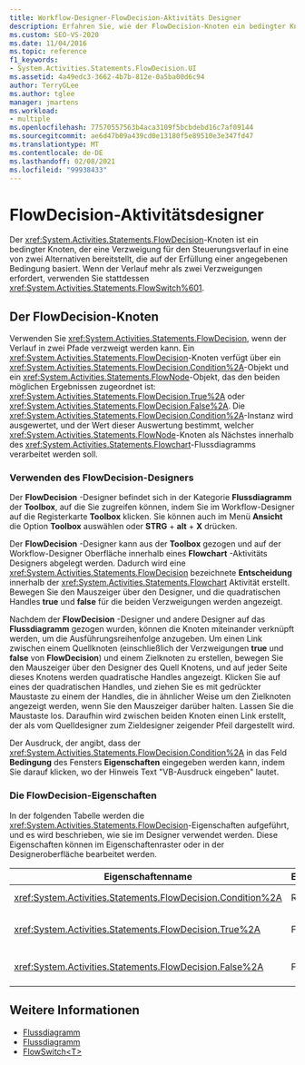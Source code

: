 ```yaml
---
title: Workflow-Designer-FlowDecision-Aktivitäts Designer
description: Erfahren Sie, wie der FlowDecision-Knoten ein bedingter Knoten ist, der eine Verzweigung für den Steuerungs Fluss in eine von zwei Alternativen bereitstellt.
ms.custom: SEO-VS-2020
ms.date: 11/04/2016
ms.topic: reference
f1_keywords:
- System.Activities.Statements.FlowDecision.UI
ms.assetid: 4a49edc3-3662-4b7b-812e-0a5ba00d6c94
author: TerryGLee
ms.author: tglee
manager: jmartens
ms.workload:
- multiple
ms.openlocfilehash: 77570557563b4aca3109f5bcbdebd16c7af09144
ms.sourcegitcommit: ae6d47b09a439cd0e13180f5e89510e3e347fd47
ms.translationtype: MT
ms.contentlocale: de-DE
ms.lasthandoff: 02/08/2021
ms.locfileid: "99938433"
---
```

# <a name="flowdecision-activity-designer"></a>FlowDecision-Aktivitätsdesigner

Der <xref:System.Activities.Statements.FlowDecision>-Knoten ist ein bedingter Knoten, der eine Verzweigung für den Steuerungsverlauf in eine von zwei Alternativen bereitstellt, die auf der Erfüllung einer angegebenen Bedingung basiert. Wenn der Verlauf mehr als zwei Verzweigungen erfordert, verwenden Sie stattdessen <xref:System.Activities.Statements.FlowSwitch%601>.

## <a name="the-flowdecision-node"></a>Der FlowDecision-Knoten

Verwenden Sie <xref:System.Activities.Statements.FlowDecision>, wenn der Verlauf in zwei Pfade verzweigt werden kann. Ein <xref:System.Activities.Statements.FlowDecision>-Knoten verfügt über ein <xref:System.Activities.Statements.FlowDecision.Condition%2A>-Objekt und ein <xref:System.Activities.Statements.FlowNode>-Objekt, das den beiden möglichen Ergebnissen zugeordnet ist: <xref:System.Activities.Statements.FlowDecision.True%2A> oder <xref:System.Activities.Statements.FlowDecision.False%2A>. Die <xref:System.Activities.Statements.FlowDecision.Condition%2A>-Instanz wird ausgewertet, und der Wert dieser Auswertung bestimmt, welcher <xref:System.Activities.Statements.FlowNode>-Knoten als Nächstes innerhalb des <xref:System.Activities.Statements.Flowchart>-Flussdiagramms verarbeitet werden soll.

### <a name="using-the-flowdecision-designer"></a>Verwenden des FlowDecision-Designers

Der **FlowDecision** -Designer befindet sich in der Kategorie **Flussdiagramm** der **Toolbox**, auf die Sie zugreifen können, indem Sie im Workflow-Designer auf die Registerkarte **Toolbox** klicken. Sie können auch im Menü **Ansicht** die Option **Toolbox** auswählen oder **STRG** + **alt** + **X** drücken.

Der **FlowDecision** -Designer kann aus der **Toolbox** gezogen und auf der Workflow-Designer Oberfläche innerhalb eines **Flowchart** -Aktivitäts Designers abgelegt werden. Dadurch wird eine <xref:System.Activities.Statements.FlowDecision> bezeichnete **Entscheidung** innerhalb der <xref:System.Activities.Statements.Flowchart> Aktivität erstellt. Bewegen Sie den Mauszeiger über den Designer, und die quadratischen Handles **true** und **false** für die beiden Verzweigungen werden angezeigt.

Nachdem der **FlowDecision** -Designer und andere Designer auf das **Flussdiagramm** gezogen wurden, können die Knoten miteinander verknüpft werden, um die Ausführungsreihenfolge anzugeben. Um einen Link zwischen einem Quellknoten (einschließlich der Verzweigungen **true** und **false** von **FlowDecision**) und einem Zielknoten zu erstellen, bewegen Sie den Mauszeiger über den Designer des Quell Knotens, und auf jeder Seite dieses Knotens werden quadratische Handles angezeigt. Klicken Sie auf eines der quadratischen Handles, und ziehen Sie es mit gedrückter Maustaste zu einem der Handles, die in ähnlicher Weise um den Zielknoten angezeigt werden, wenn Sie den Mauszeiger darüber halten. Lassen Sie die Maustaste los. Daraufhin wird zwischen beiden Knoten einen Link erstellt, der als vom Quelldesigner zum Zieldesigner zeigender Pfeil dargestellt wird.

Der Ausdruck, der angibt, dass der <xref:System.Activities.Statements.FlowDecision.Condition%2A> in das Feld **Bedingung** des Fensters **Eigenschaften** eingegeben werden kann, indem Sie darauf klicken, wo der Hinweis Text "VB-Ausdruck eingeben" lautet.

### <a name="the-flowdecision-properties"></a>Die FlowDecision-Eigenschaften

In der folgenden Tabelle werden die <xref:System.Activities.Statements.FlowDecision>-Eigenschaften aufgeführt, und es wird beschrieben, wie sie im Designer verwendet werden. Diese Eigenschaften können im Eigenschaftenraster oder in der Designeroberfläche bearbeitet werden.

|Eigenschaftenname|Erforderlich|Verbrauch|
|-|--------------|-|
|<xref:System.Activities.Statements.FlowDecision.Condition%2A>|Richtig|Die Bedingung, die bestimmt, welchen Pfad die Flusssteuerung einschlägt.|
|<xref:System.Activities.Statements.FlowDecision.True%2A>|Falsch|Der von der Flusssteuerung eingeschlagene Pfad, wenn die <xref:System.Activities.Statements.FlowDecision.Condition%2A>-Bedingung erfüllt wird.|
|<xref:System.Activities.Statements.FlowDecision.False%2A>|Falsch|Der von der Flusssteuerung eingeschlagene Pfad, wenn die <xref:System.Activities.Statements.FlowDecision.Condition%2A>-Bedingung nicht erfüllt wird.|

## <a name="see-also"></a>Weitere Informationen

- [Flussdiagramm](../workflow-designer/flowchart-activity-designers.md)
- [Flussdiagramm](../workflow-designer/flowchart-activity-designer.md)
- [FlowSwitch\<T>](../workflow-designer/flowswitch-t-activity-designer.md)
